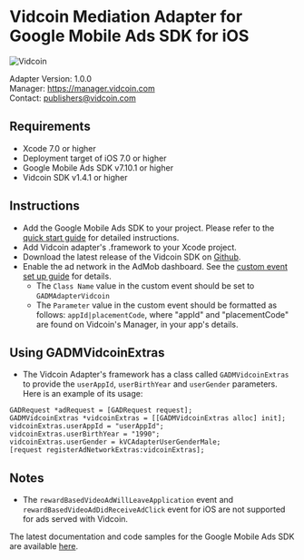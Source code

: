 # Vidcoin Mediation Adapter for Google Mobile Ads SDK for iOS
![Vidcoin](https://d3rud9259azp35.cloudfront.net/documentation/Vidcoin-Logo.png)

Adapter Version: 1.0.0    
Manager: https://manager.vidcoin.com    
Contact: publishers@vidcoin.com    

## Requirements
- Xcode 7.0 or higher
- Deployment target of iOS 7.0 or higher
- Google Mobile Ads SDK v7.10.1 or higher
- Vidcoin SDK v1.4.1 or higher

## Instructions
- Add the Google Mobile Ads SDK to your project. Please refer to the  [quick start guide](https://firebase.google.com/docs/admob/ios/quick-start) for detailed instructions.
- Add Vidcoin adapter's .framework to your Xcode project.
- Download the latest release of the Vidcoin SDK on  [Github](https://github.com/VidCoin/VidCoin-iOS-SDK).
- Enable the ad network in the AdMob dashboard. See the  [custom event set up guide](https://support.google.com/admob/answer/3083407?hl=en&ref_topic=3063091) for details.
  - The `Class Name` value in the custom event should be set to `GADMAdapterVidcoin`
  - The `Parameter` value in the custom event should be formatted as follows: `appId|placementCode`, where "appId" and "placementCode" are found on Vidcoin's Manager, in your app's details.

## Using GADMVidcoinExtras
- The Vidcoin Adapter's framework has a class called `GADMVidcoinExtras` to provide the `userAppId`, `userBirthYear` and `userGender` parameters.
  Here is an example of its usage:
```objc
GADRequest *adRequest = [GADRequest request];
GADMVidcoinExtras *vidcoinExtras = [[GADMVidcoinExtras alloc] init];
vidcoinExtras.userAppId = "userAppId";
vidcoinExtras.userBirthYear = "1990";
vidcoinExtras.userGender = kVCAdapterUserGenderMale;
[request registerAdNetworkExtras:vidcoinExtras];
```

## Notes
- The `rewardBasedVideoAdWillLeaveApplication` event and `rewardBasedVideoAdDidReceiveAdClick` event for iOS are not supported for ads served with Vidcoin.

The latest documentation and code samples for the Google Mobile Ads SDK are available  [here](https://firebase.google.com/docs/admob/ios/quick-start).
